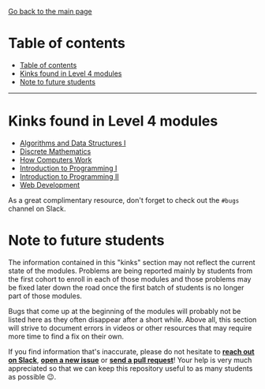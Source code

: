 [Go back to the main page](../README.md)

# Table of contents

- [Table of contents](#table-of-contents)
- [Kinks found in Level 4 modules](#kinks-found-in-level-4-modules)
- [Note to future students](#note-to-future-students)

---

# Kinks found in Level 4 modules

- [Algorithms and Data Structures I](../kinks/level-4/cm-1035-algorithms-and-data-structures-i/README.md)
- [Discrete Mathematics](../kinks/level-4/cm-1020-discrete-mathematics/README.md)
- [How Computers Work](../kinks/level-4/cm-1030-how-computers-work/README.md)
- [Introduction to Programming I](../kinks/level-4/cm-1005-introduction-to-programming-i/README.md)
- [Introduction to Programming II](../kinks/level-4/cm-1010-introduction-to-programming-ii/README.md)
- [Web Development](../kinks/level-4/cm-1040-web-development/README.md)

As a great complimentary resource, don't forget to check out the `#bugs` channel on Slack.

# Note to future students

The information contained in this "kinks" section may not reflect the current state of the modules. Problems are being reported mainly by students from the first cohort to enroll in each of those modules and those problems may be fixed later down the road once the first batch of students is no longer part of those modules.

Bugs that come up at the beginning of the modules will probably not be listed here as they often disappear after a short while. Above all, this section will strive to document errors in videos or other resources that may require more time to find a fix on their own.

If you find information that's inaccurate, please do not hesitate to **[reach out on Slack](https://londoncs.slack.com/)**, **[open a new issue](https://github.com/world-class/REPL/issues/new)** or **[send a pull request](https://github.com/world-class/REPL/pulls)**! Your help is very much appreciated so that we can keep this repository useful to as many students as possible :wink:.
